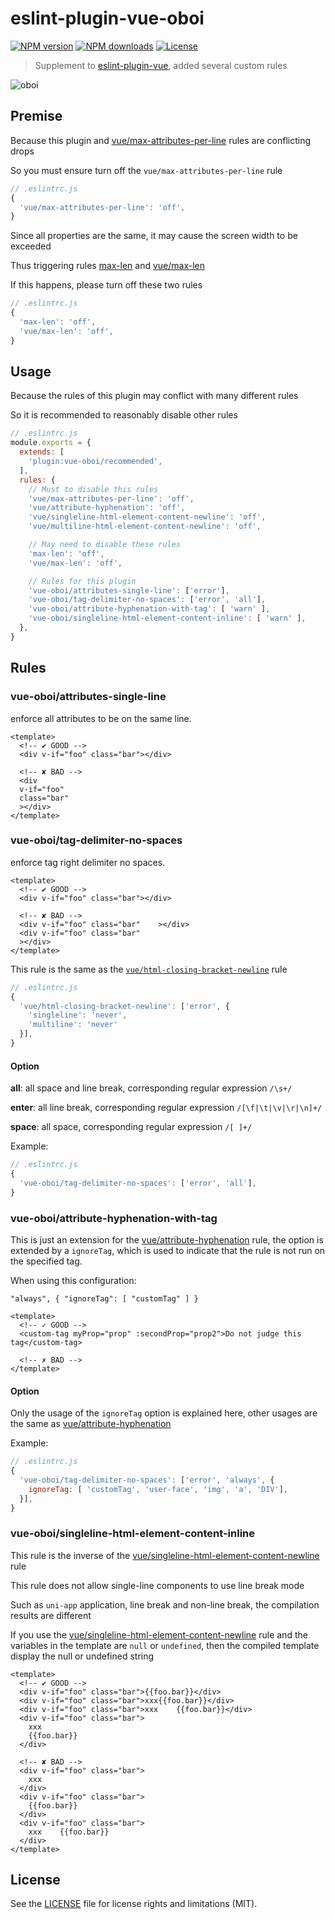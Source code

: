 # eslint-plugin-vue-oboi

[![NPM version](https://img.shields.io/npm/v/eslint-plugin-vue-oboi.svg?style=flat)](https://npmjs.org/package/eslint-plugin-vue-oboi)
[![NPM downloads](https://img.shields.io/npm/dm/eslint-plugin-vue-oboi.svg?style=flat)](https://npmjs.org/package/eslint-plugin-vue-oboi)
[![License](https://img.shields.io/github/license/maxming2333/eslint-plugin-vue-oboi.svg?style=flat)](https://github.com/maxming2333/eslint-plugin-vue-oboi/blob/master/LICENSE.md)

> Supplement to [eslint-plugin-vue](https://github.com/vuejs/eslint-plugin-vue), added several custom rules

![oboi](https://user-images.githubusercontent.com/8816730/74127556-ef3d0800-4c15-11ea-91e4-4d55707fe678.gif)

## Premise

Because this plugin and [vue/max-attributes-per-line](https://github.com/vuejs/eslint-plugin-vue/blob/master/docs/rules/max-attributes-per-line.md) rules are conflicting drops

So you must ensure turn off the `vue/max-attributes-per-line` rule

```js
// .eslintrc.js
{
  'vue/max-attributes-per-line': 'off',
}
```

Since all properties are the same, it may cause the screen width to be exceeded

Thus triggering rules [max-len](https://eslint.org/docs/rules/max-len) and [vue/max-len](https://github.com/vuejs/eslint-plugin-vue/blob/master/docs/rules/max-len.md)

If this happens, please turn off these two rules

```js
// .eslintrc.js
{
  'max-len': 'off',
  'vue/max-len': 'off',
}
```

## Usage

Because the rules of this plugin may conflict with many different rules

So it is recommended to reasonably disable other rules

```js
// .eslintrc.js
module.exports = {
  extends: [
    'plugin:vue-oboi/recommended',
  ],
  rules: {
    // Must to disable this rules
    'vue/max-attributes-per-line': 'off',
    'vue/attribute-hyphenation': 'off',
    'vue/singleline-html-element-content-newline': 'off',
    'vue/multiline-html-element-content-newline': 'off',

    // May need to disable these rules
    'max-len': 'off',
    'vue/max-len': 'off',

    // Rules for this plugin
    'vue-oboi/attributes-single-line': ['error'],
    'vue-oboi/tag-delimiter-no-spaces': ['error', 'all'],
    'vue-oboi/attribute-hyphenation-with-tag': [ 'warn' ],
    'vue-oboi/singleline-html-element-content-inline': [ 'warn' ],
  },
}
```

## Rules

### vue-oboi/attributes-single-line

enforce all attributes to be on the same line.

```vue
<template>
  <!-- ✔ GOOD -->
  <div v-if="foo" class="bar"></div>

  <!-- ✘ BAD -->
  <div
  v-if="foo"
  class="bar"
  ></div>
</template>
```

### vue-oboi/tag-delimiter-no-spaces

enforce tag right delimiter no spaces.

```vue
<template>
  <!-- ✔ GOOD -->
  <div v-if="foo" class="bar"></div>

  <!-- ✘ BAD -->
  <div v-if="foo" class="bar"    ></div>
  <div v-if="foo" class="bar"
  ></div>
</template>
```

This rule is the same as the [`vue/html-closing-bracket-newline`](https://github.com/vuejs/eslint-plugin-vue/blob/master/docs/rules/html-closing-bracket-newline.md) rule

```js
// .eslintrc.js
{
  'vue/html-closing-bracket-newline': ['error', {
    'singleline': 'never',
    'multiline': 'never'
  }],
}
```

#### Option

**all**: all space and line break, corresponding regular expression `/\s+/`

**enter**: all line break, corresponding regular expression `/[\f|\t|\v|\r|\n]+/`

**space**: all space, corresponding regular expression `/[ ]+/`

Example:

```js
// .eslintrc.js
{
  'vue-oboi/tag-delimiter-no-spaces': ['error', 'all'],
}
```

### vue-oboi/attribute-hyphenation-with-tag

This is just an extension for the [vue/attribute-hyphenation](https://github.com/vuejs/eslint-plugin-vue/blob/master/docs/rules/attribute-hyphenation.md) rule, the option is extended by a `ignoreTag`, which is used to indicate that the rule is not run on the specified tag.

When using this configuration:

`"always", { "ignoreTag": [ "customTag" ] }`

```vue
<template>
  <!-- ✓ GOOD -->
  <custom-tag myProp="prop" :secondProp="prop2">Do not judge this tag</custom-tag>

  <!-- ✗ BAD -->
</template>
```

#### Option

Only the usage of the `ignoreTag` option is explained here, other usages are the same as [vue/attribute-hyphenation](https://github.com/vuejs/eslint-plugin-vue/blob/master/docs/rules/attribute-hyphenation.md)

Example:

```js
// .eslintrc.js
{
  'vue-oboi/tag-delimiter-no-spaces': ['error', 'always', {
    ignoreTag: [ 'customTag', 'user-face', 'img', 'a', 'DIV'],
  }],
}
```


### vue-oboi/singleline-html-element-content-inline

This rule is the inverse of the [vue/singleline-html-element-content-newline](https://github.com/vuejs/eslint-plugin-vue/blob/master/docs/rules/singleline-html-element-content-newline.md) rule

This rule does not allow single-line components to use line break mode

Such as `uni-app` application, line break and non-line break, the compilation results are different

If you use the [vue/singleline-html-element-content-newline](https://github.com/vuejs/eslint-plugin-vue/blob/master/docs/rules/singleline-html-element-content-newline.md) rule and the variables in the template are `null` or `undefined`, then the compiled template display the null or undefined string

```vue
<template>
  <!-- ✔ GOOD -->
  <div v-if="foo" class="bar">{{foo.bar}}</div>
  <div v-if="foo" class="bar">xxx{{foo.bar}}</div>
  <div v-if="foo" class="bar">xxx    {{foo.bar}}</div>
  <div v-if="foo" class="bar">
    xxx
    {{foo.bar}}
  </div>

  <!-- ✘ BAD -->
  <div v-if="foo" class="bar">
    xxx
  </div>
  <div v-if="foo" class="bar">
    {{foo.bar}}
  </div>
  <div v-if="foo" class="bar">
    xxx    {{foo.bar}}
  </div>
</template>
```


## License

See the [LICENSE](LICENSE) file for license rights and limitations (MIT).
